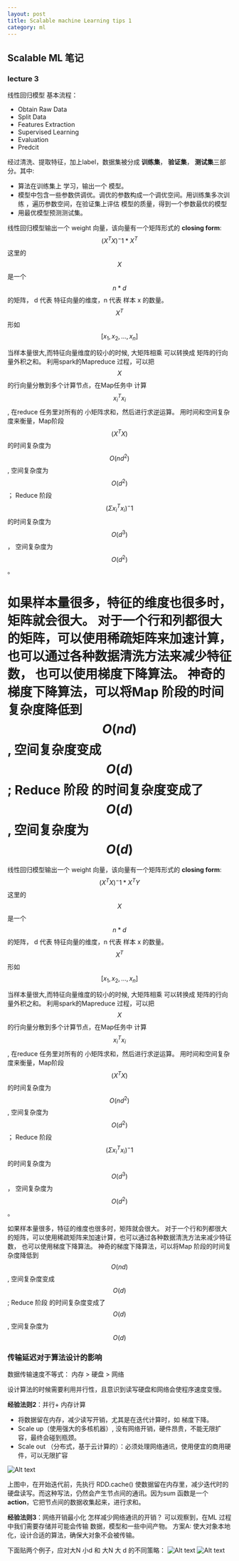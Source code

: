 ```yaml
---
layout: post
title: Scalable machine Learning tips 1 
category: ml
--- 
```

## Scalable ML 笔记
### lecture 3
线性回归模型
基本流程：
- Obtain Raw Data
- Split Data
- Features Extraction
- Supervised Learning
- Evaluation
- Predcit

经过清洗、提取特征，加上label，数据集被分成 **训练集**， **验证集**， **测试集**三部分。其中:
- 算法在训练集上 学习，输出一个 模型。
- 模型中包含一些参数供调优。调优的参数构成一个调优空间。用训练集多次训练 ，遍历参数空间，在验证集上评估 模型的质量，得到一个参数最优的模型
- 用最优模型预测测试集。

线性回归模型输出一个 weight 向量，该向量有一个矩阵形式的 **closing form**: $$(X^TX)^-1*X^T$$
这里的 $$X$$ 是一个 $$n*d$$ 的矩阵， d 代表 特征向量的维度，n 代表 样本 x 的数量。 $$X^T$$ 形如 $$[x_1, x_2, ... , x_n ]$$

当样本量很大,而特征向量维度的较小的时候,
大矩阵相乘 可以转换成 矩阵的行向量外积之和。
利用spark的Mapreduce 过程，可以把 $$X$$的行向量分散到多个计算节点，在Map任务中 计算 $$x_i^T x_i$$ ,  在reduce 任务里对所有的 小矩阵求和，然后进行求逆运算。
用时间和空间复杂度来衡量，Map阶段 $$ (X^TX)$$  的时间复杂度为 $$O(nd^2)$$ , 空间复杂度为 $$O(d^2)$$；
 Reduce 阶段 $$(Σ x_i^T x_i )^-1$$ 的时间复杂度为$$O(d^3)$$， 空间复杂度为 $$O(d^2)$$ 。

如果样本量很多，特征的维度也很多时，矩阵就会很大。
对于一个行和列都很大的矩阵，可以使用稀疏矩阵来加速计算，也可以通过各种数据清洗方法来减少特征数， 也可以使用梯度下降算法。
神奇的梯度下降算法，可以将Map 阶段的时间复杂度降低到 $$O(nd)$$, 空间复杂度变成 $$O(d)$$;
Reduce 阶段 的时间复杂度变成了 $$O(d)$$, 空间复杂度为 $$O(d)$$
=======
线性回归模型输出一个 weight 向量，该向量有一个矩阵形式的 **closing form**: $$ (X^TX)^-1*X^T Y $$
这里的 $$X$$ 是一个 $$n* d$$ 的矩阵， d 代表 特征向量的维度，n 代表 样本 x 的数量。 $$ X^T $$ 形如 $$[x_1, x_2, ... , x_n ]$$

当样本量很大,而特征向量维度的较小的时候,
大矩阵相乘 可以转换成 矩阵的行向量外积之和。
利用spark的Mapreduce 过程，可以把 $$X$$的行向量分散到多个计算节点，在Map任务中 计算 $$x_i^T x_i $$,  在reduce 任务里对所有的 小矩阵求和，然后进行求逆运算。
用时间和空间复杂度来衡量，Map阶段 $$ (X^TX)$$  的时间复杂度为 $$O(nd^2)$$ , 空间复杂度为$$O(d^2)$$；
 Reduce 阶段 $$(Σ x_i^T x_i )^-1$$ 的时间复杂度为$$O(d^3)$$， 空间复杂度为$$O(d^2)$$ 。

如果样本量很多，特征的维度也很多时，矩阵就会很大。
对于一个行和列都很大的矩阵，可以使用稀疏矩阵来加速计算，也可以通过各种数据清洗方法来减少特征数， 也可以使用梯度下降算法。
神奇的梯度下降算法，可以将Map 阶段的时间复杂度降低到 $$O(nd)$$, 空间复杂度变成$$O(d)$$;
Reduce 阶段 的时间复杂度变成了 $$O(d)$$, 空间复杂度为$$O(d)$$


### 传输延迟对于算法设计的影响
数据传输速度不等式：
内存 > 硬盘 > 网络

设计算法的时候需要利用并行性，且意识到读写硬盘和网络会使程序速度变慢。

**经验法则2**：并行+ 内存计算
- 将数据留在内存，减少读写开销，尤其是在迭代计算时，如 梯度下降。
- Scale up（使用强大的多核机器）, 没有网络开销，硬件昂贵，不能无限扩容，最终会碰到瓶颈。
- Scale out （分布式，基于云计算的）：必须处理网络通讯，使用便宜的商用硬件，可以无限扩容

![Alt text](/img/persist.png)

上图中，在开始迭代前，先执行 RDD.cache() 使数据留在内存里，减少迭代时的硬盘读写。而这种写法，仍然会产生节点间的通讯。因为sum 函数是一个 **action**，它把节点间的数据收集起来，进行求和。


**经验法则3**：网络开销最小化
怎样减少网络通讯的开销？
可以观察到，在ML 过程中我们需要存储并可能会传输 数据，模型和一些中间产物。
方案A: 使大对象本地化，设计合适的算法，确保大对象不会被传输。

下面贴两个例子，应对大N 小d 和 大N 大 d 的不同策略：
![Alt text](/img/bnsd.png)
![Alt text](/img/bnbd.png)
